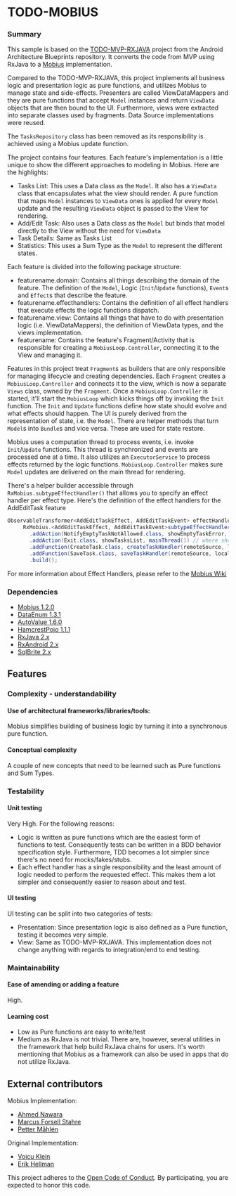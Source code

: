 # TODO-MOBIUS

### Summary

This sample is based on the [TODO-MVP-RXJAVA](https://github.com/googlesamples/android-architecture/tree/todo-mvp-rxjava) project from the Android Architecture Blueprints repository. It converts the code from MVP using RxJava to a [Mobius](https://github.com/spotify/mobius) implementation.

Compared to the TODO-MVP-RXJAVA, this project implements all business logic and presentation logic as pure functions, and utilizes Mobius to manage state and side-effects. Presenters are called ViewDataMappers and they are pure functions that accept `Model` instances and return `ViewData` objects that are then bound to the UI. Furthermore, views were extracted into separate classes used by fragments. Data Source implementations were reused.

The ``TasksRepository`` class has been removed as its responsibility is achieved using a Mobius update function.

The project contains four features. Each feature's implementation is a little unique to show the different approaches to modeling in Mobius. Here are the highlights:
* Tasks List: This uses a Data class as the `Model`. It also has a `ViewData` class that encapsulates what the view should render. A pure function that maps `Model` instances to `ViewData` ones is applied for every `Model` update and the resulting `ViewData` object is passed to the View for rendering.
* Add/Edit Task: Also uses a Data class as the `Model` but binds that model directly to the View without the need for `ViewData`
* Task Details: Same as Tasks List
* Statistics: This uses a Sum Type as the `Model` to represent the different states.

Each feature is divided into the following package structure:
- featurename.domain: Contains all things describing the domain of the feature. The definition of the ``Model``, Logic (``Init``/``Update`` functions), ``Event``s and ``Effect``s that describe the feature.
- featurename.effecthandlers: Contains the definition of all effect handlers that execute effects the logic functions dispatch.
- featurename.view: Contains all things that have to do with presentation logic (i.e. ViewDataMappers), the definition of ViewData types, and the views implementation.
- featurename: Contains the feature's Fragment/Activity that is responsible for creating a ``MobiusLoop.Controller``, connecting it to the View and managing it.

Features in this project treat `Fragment`s as builders that are only responsible for managing lifecycle and creating dependencies. Each `Fragment` creates a `MobiusLoop.Controller` and connects it to the view, which is now a separate `Views` class, owned by the `Fragment`. Once a `MobiusLoop.Controller` is started, it'll start the `MobiusLoop` which kicks things off by invoking the `Init` function. The `Init` and `Update` functions define how state should evolve and what effects should happen. The UI is purely derived from the representation of state, i.e. the `Model`. There are helper methods that turn `Model`s into `Bundle`s and vice versa. These are used for state restore.

Mobius uses a computation thread to process events, i.e. invoke `Init`/`Update` functions. This thread is synchronized and events are processed one at a time. It also utilizes an `ExecutorService` to process effects returned by the logic functions. `MobiusLoop.Controller` makes sure `Model` updates are delivered on the main thread for rendering.

There's a helper builder accessible through `RxMobius.subtypeEffectHandler()` that allows you to specify an effect handler per effect type. Here's the definition of the effect handlers for the AddEditTask feature
```java
ObservableTransformer<AddEditTaskEffect, AddEditTaskEvent> effectHandler =
     RxMobius.<AddEditTaskEffect, AddEditTaskEvent>subtypeEffectHandler()
       .addAction(NotifyEmptyTaskNotAllowed.class, showEmptyTaskError, mainThread()) // where showEmptyTaskError is an Action implementation
       .addAction(Exit.class, showTasksList, mainThread()) // where showTasksList is an Action implementation
       .addFunction(CreateTask.class, createTaskHandler(remoteSource, localSource)) // where createTaskHandler returns an Function<CreateTask, AddEditTaskEvent>
       .addFunction(SaveTask.class, saveTaskHandler(remoteSource, localSource)) //where saveTaskHandler returns an Function<SaveTask, AddEditTaskEvent>
       .build();
```
For more information about Effect Handlers, please refer to the [Mobius Wiki](https://github.com/spotify/mobius/wiki/Mobius-and-RxJava#rxmobiussubtypeeffecthandler)

### Dependencies

* [Mobius 1.2.0](https://github.com/spotify/mobius)
* [DataEnum 1.3.1](https://github.com/spotify/DataEnum)
* [AutoValue 1.6.0](https://github.com/google/auto/tree/master/value)
* [HamcrestPojo 1.1.1](https://github.com/spotify/java-hamcrest)
* [RxJava 2.x](https://github.com/ReactiveX/RxJava)
* [RxAndroid 2.x](https://github.com/ReactiveX/RxAndroid)
* [SqlBrite 2.x](https://github.com/square/sqlbrite)

## Features

### Complexity - understandability

#### Use of architectural frameworks/libraries/tools:

Mobius simplifies building of business logic by turning it into a synchronous pure function.

#### Conceptual complexity

A couple of new concepts that need to be learned such as Pure functions and Sum Types.

### Testability

#### Unit testing

Very High. For the following reasons:
* Logic is written as pure functions which are the easiest form of functions to test. Consequently tests can be written in a BDD behavior specification style. Furthermore, TDD becomes a lot simpler since there's no need for mocks/fakes/stubs.
* Each effect handler has a single responsibility and the least amount of logic needed to perform the requested effect. This makes them a lot simpler and consequently easier to reason about and test.

#### UI testing
UI testing can be split into two categories of tests:
* Presentation: Since presentation logic is also defined as a Pure function, testing it becomes very simple.
* View: Same as TODO-MVP-RXJAVA. This implementation does not change anything with regards to integration/end to end testing.

### Maintainability

#### Ease of amending or adding a feature

High.

#### Learning cost

* Low as Pure functions are easy to write/test
* Medium as RxJava is not trivial. There are, however, several utilities in the framework that help build RxJava chains for users. It's worth mentioning that Mobius as a framework can also be used in apps that do not utilize RxJava.

## External contributors
Mobius Implementation:
* [Ahmed Nawara](https://github.com/anawara)
* [Marcus Forsell Stahre](https://github.com/togi)
* [Petter Måhlén](https://github.com/pettermahlen)

Original Implementation:
* [Voicu Klein](https://github.com/kleinsenberg)
* [Erik Hellman](https://github.com/erikhellman)

This project adheres to the [Open Code of Conduct][code-of-conduct]. By participating, you are expected to honor this code.

[code-of-conduct]: https://github.com/spotify/code-of-conduct/blob/master/code-of-conduct.md
